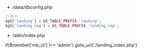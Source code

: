 - /data/dbconfig.php

```php
//추가
$g5['landing'] = G5_TABLE_PREFIX.'landing';
$g5['landing_log'] = G5_TABLE_PREFIX.'landing_log';
```

- /adm/index.php

if($member['mb_id'] !== 'admin') goto_url('./landing_index.php')
